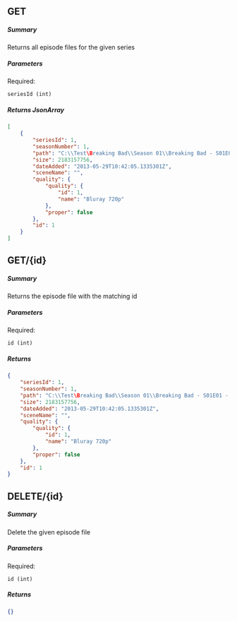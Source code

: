 ## GET ##

##### Summary #####
Returns all episode files for the given series

##### Parameters ######

Required:

`seriesId (int)`

##### Returns JsonArray ######

````JSON
[
    {
        "seriesId": 1,
        "seasonNumber": 1,
        "path": "C:\\Test\Breaking Bad\\Season 01\\Breaking Bad - S01E01 - Pilot [Bluray 720p].mkv",
        "size": 2183157756,
        "dateAdded": "2013-05-29T10:42:05.1335301Z",
        "sceneName": "",
        "quality": {
            "quality": {
                "id": 1,
                "name": "Bluray 720p"
            },
            "proper": false
        },
        "id": 1
    }
]
````

## GET/{id} ##

##### Summary #####
Returns the episode file with the matching id

##### Parameters ######

Required:

`id (int)`

##### Returns ######

````JSON
{
    "seriesId": 1,
    "seasonNumber": 1,
    "path": "C:\\Test\Breaking Bad\\Season 01\\Breaking Bad - S01E01 - Pilot [Bluray 720p].mkv",
    "size": 2183157756,
    "dateAdded": "2013-05-29T10:42:05.1335301Z",
    "sceneName": "",
    "quality": {
        "quality": {
            "id": 1,
            "name": "Bluray 720p"
        },
        "proper": false
    },
    "id": 1
}
````

## DELETE/{id} ##

##### Summary #####
Delete the given episode file

##### Parameters ######

Required:

`id (int)`

##### Returns ######

````JSON
{}
````